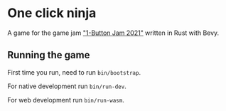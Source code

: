 # One click ninja

A game for the game jam
["1-Button Jam 2021"](https://itch.io/jam/1-button-jam-2021)
written in Rust with Bevy.

## Running the game

First time you run, need to run `bin/bootstrap`.

For native development run `bin/run-dev`.

For web development run `bin/run-wasm`.
